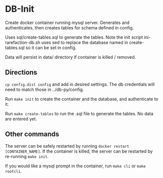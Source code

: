 # DB-Init

Create docker container running mysql server.
Generates and authenticates, then creates tables for schema defined in config.

Uses sql/create-tables.sql to generate the tables. Note the init script ini-rarefaction-db.sh uses sed to replace the database named in create-tables.sql so it can be set in config.

Data will persist in data/ directory if container is killed / removed.

## Directions ##

`cp config.dist config` and add in desired settings. The db credentials will need to match those in ../db-py/config.

Run `make init` to create the container and the database, and authenticate to it.

Run `make create-tables` to run the .sql file to generate the tables. No data are entered yet.

## Other commands ##

The server can be safely restarted by running `docker restart [CONTAINER_NAME]`.
If the container is killed, the server can be restarted by re-running `make init`.

If you would like a mysql prompt in the container, run `make cli` or `make rootcli`.
